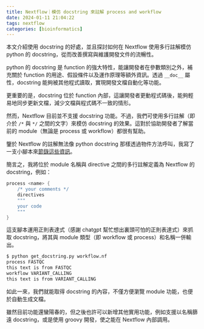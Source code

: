 ```yaml
---
title: Nextflow｜模仿 docstring 來註解 process and workflow
date: 2024-01-11 21:04:22
tags: nextflow 
categories: [bioinformatics]
---
```


本文介紹使用 docstring 的好處，並且探討如何在 Nextflow 使用多行註解模仿 python 的 docstring，從而改善撰寫與維護開發文件的流暢性。
<!-- more -->

python 的 docstring 是 function 的強大特性，能讓開發者在參數類別之外，補充關於 function 的用途、假設條件以及運作原理等額外資訊。透過 `__doc__` 屬性，docstring 能夠被其他程式讀取，實現開發文檔自動化等功能。

更重要的是，docstring 位於 function 內部，這讓開發者更動程式碼後，能夠輕易地同步更新文檔，減少文檔與程式碼不一致的情形。

然而，Nextflow 目前並不支援 docstring 功能。不過，我們可使用多行註解（即介於 `/*` 與 `*/` 之間的文字）來模仿 docstring 的效果。這對於協助開發者了解當前的 module（無論是 process 或 workflow）都很有幫助。

鑒於 Nextflow 的註解無法像 python docstring 那樣透過物件方法呼叫，我寫了一支小腳本來[節錄這些資訊](https://github.com/5uperb0y/nf-tools/tree/main/src/get_docstring)。

簡言之，我將位於 module 名稱與 directive 之間的多行註解定義為 Nextflow 的 docstring，例如：

```groovy
process <name> {
	/* your comments */
	directives
	"""
	your code
	"""
}
```
這支腳本運用正則表達式（感謝 chatgpt 幫忙想出裏頭可怕的正則表達式）來抓取 docstring，將其與 module 類型（即 workflow 或 process）和名稱一併輸出。
```bash
$ python get_docstring.py workflow.nf
process FASTQC
this text is from FASTQC
workflow VARIANT_CALLING
this text is from VARIANT_CALLING
```
如此一來，我們就能取得 docstring 的內容，不僅方便瀏覽 module 功能，也便於自動生成文檔。

雖然目前功能還蠻陽春的，但之後也許可以新增其他實用功能，例如支援以名稱篩遠 docstring，或是使用 groovy 開發，使之能在 Nextflow 內部調用。
